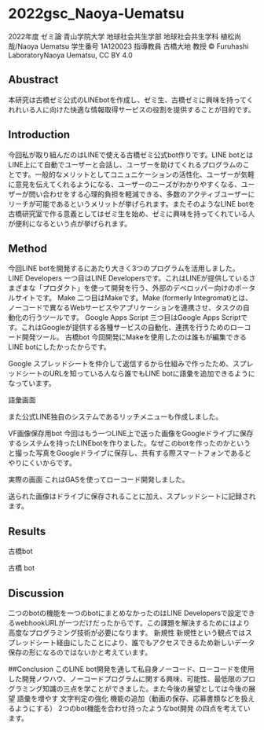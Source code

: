 # 2022gsc_Naoya-Uematsu
2022年度 ゼミ論
青山学院大学 地球社会共生学部 地球社会共生学科
植松尚哉/Naoya Uematsu
学生番号 1A120023
指導教員 古橋大地 教授
© Furuhashi LaboratoryNaoya Uematsu, CC BY 4.0

## Abustract
本研究は古橋ゼミ公式のLINEbotを作成し、ゼミ生、古橋ゼミに興味を持ってくれれいる人に向けた快適な情報取得サービスの役割を提供することが目的です。

## Introduction
今回私が取り組んだのはLINEで使える古橋ゼミ公式bot作りです。LINE botとはLINE上にて自動でユーザーと会話し、ユーザーを助けてくれるプログラムのことです。一般的なメリットとしてコニュニケーションの活性化、ユーザーが気軽に意見を伝えてくれるようになる、ユーザーのニーズがわかりやすくなる、ユーザーが問い合わせをする心理的負担を軽減できる、多数のアクティブユーザーにリーチが可能であるというメリットが挙げられます。またそのようなLINE botを古橋研究室で作る意義としてはゼミ生を始め、ゼミに興味を持ってくれている人が便利になるという点が挙げられます。
## Method
今回LINE botを開発するにあたり大きく3つのプログラムを活用しました。
LINE Developers
一つ目はLINE Developersです。これはLINEが提供しているさまざまな「プロダクト」を使って開発を行う、外部のデベロッパー向けのポータルサイトです。
Make
二つ目はMakeです。Make (formerly Integromat)とは、ノーコードで異なるWebサービスやアプリケーションを連携させ、タスクの自動化の行うツールです。
Google Apps Script
三つ目はGoogle Apps Scriptです。これはGoogleが提供する各種サービスの自動化、連携を行うためのローコード開発ツール。
古橋bot
今回開発にMakeを使用したのは誰もが編集できるLINE botにしたかったからです。

Google スプレッドシートを仲介して返信するから仕組みで作ったため、スプレッドシートのURLを知っている人なら誰でもLINE botに語彙を追加できるようになっています。

語彙画面

また公式LINE独自のシステムであるリッチメニューも作成しました。

VF画像保存用bot
今回はもう一つLINE上で送った画像をGoogleドライブに保存するシステムを持ったLINEbotを作りました。なぜこのbotを作ったのかというと撮った写真をGoogleドライブに保存し、共有する際スマートフォンであるとやりにくいからです。

実際の画面
これはGASを使ってローコード開発しました。

送られた画像はドライブに保存されることに加え、スプレッドシートに記録されます。

## Results
古橋bot

古橋 bot

## Discussion
二つのbotの機能を一つのbotにまとめなかったのはLINE Developersで設定できるwebhookURLが一つだけだったからです。この課題を解決するためにはより高度なプログラミング技術が必要になります。
新規性
新規性という観点ではスプレッドシート経由にしたことにより、誰でもアクセスできるため新しいデータ保存の形になるのではないかと考えています。

##Conclusion
このLINE bot開発を通して私自身ノーコード、ローコードを使用した開発ノウハウ、ノーコードプログラムに関する興味、可能性、最低限のプログラミング知識の三点を学ことができました。また今後の展望としては今後の展望
語彙を増やす
文字判定の強化
機能の追加（動画の保存、応募書類などを扱えるようにする）
2つのbot機能を合わせ持ったようなbot開発
の四点を考えています。
